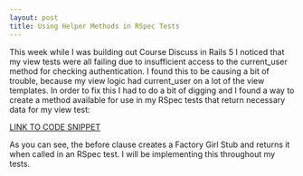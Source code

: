 ```yaml
---
layout: post
title: Using Helper Methods in RSpec Tests
---
```


This week while I was building out Course Discuss in Rails 5 I noticed that my view tests were all failing due to insufficient access to the current_user method for checking authentication. I found this to be causing a bit of trouble, because my view logic had current_user on a lot of the view templates. In order to fix this I had to do a bit of digging and I found a way to create a method available for use in my RSpec tests that return necessary data for my view test:

[LINK TO CODE SNIPPET](https://gist.github.com/bcan001/2dedfd4687f9af7663d06dd3d8065846)

As you can see, the before clause creates a Factory Girl Stub and returns it when called in an RSpec test. I will be implementing this throughout my tests.